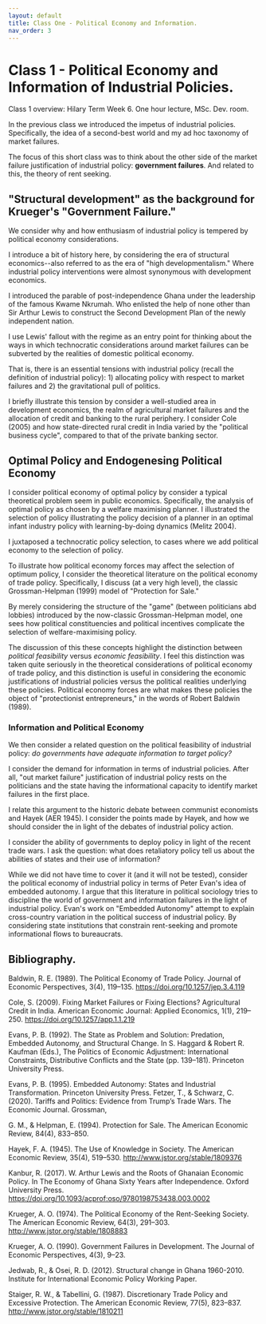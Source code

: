 ```yaml
---
layout: default
title: Class One - Political Economy and Information.
nav_order: 3
---
```


# Class 1 - Political Economy and Information of Industrial Policies.

Class 1 overview: Hilary Term Week 6. One hour lecture, MSc. Dev. room.

In the previous class we introduced the impetus of industrial policies. Specifically, the idea of a second-best world and my ad hoc taxonomy of market failures. 

The focus of this short class was to think about the other side of the market failure justification of industrial policy: __government failures__. And related to this, the theory of rent seeking. 

## "Structural development" as the background for Krueger's "Government Failure."

We consider why and how enthusiasm of industrial policy is tempered by political economy considerations. 

I introduce a bit of history here, by considering the era of structural economics--also referred to as the era of "high developmentalism." Where industrial policy interventions were almost synonymous with development economics. 

I introduced the parable of post-independence Ghana under the leadership of the famous Kwame Nkrumah. Who enlisted the help of none other than Sir Arthur Lewis to construct the Second Development Plan of the newly independent nation.

I use Lewis' fallout with the regime as an entry point for thinking about the ways in which technocratic considerations around market failures can be subverted by the realities of domestic political economy. 

That is, there is an essential tensions with industrial policy (recall the definition of industrial policy): 1) allocating policy with respect to market failures and 2) the gravitational pull of politics.

I briefly illustrate this tension by consider a well-studied area in development economics, the realm of agricultural market failures and the allocation of credit and banking to the rural periphery. I consider Cole (2005) and how state-directed rural credit in India varied by the "political business cycle", compared to that of the private banking sector.



## Optimal Policy and Endogenesing Political Economy


I consider political economy of optimal policy by consider a typical theoretical problem seem in public economics. Specifically, the analysis of optimal policy as chosen by a welfare maximising planner. I illustrated the selection of policy illustrating the policy decision of a planner in an optimal infant industry policy with learning-by-doing dynamics (Melitz 2004).

I juxtaposed a technocratic policy selection, to cases where we add political economy to the selection of policy. 

To illustrate how political economy forces may affect the selection of optimum policy, I consider the theoretical literature on the political economy of trade policy. Specifically, I discuss (at a very high level), the classic Grossman-Helpman (1999) model of "Protection for Sale."

By merely considering the structure of the "game" (between politicians abd lobbies) introduced by the now-classic Grossman-Helpman model, one sees how political constituencies and political incentives complicate the selection of welfare-maximising policy. 


The discussion of this these concepts highlight the distinction between _political feasibility_ versus _economic feasibility_. I feel this distinction  was taken quite seriously in the theoretical considerations of political economy of trade policy, and this distinction is useful in considering the economic justifications of industrial policies versus the political realities underlying these policies. Political economy forces are what makes these policies the object of "protectionist entrepreneurs," in the words of Robert Baldwin (1989).



### Information and Political Economy 

We then consider a related question on the political feasibility of industrial policy: _do governments have adequate information to target policy?_

I consider the demand for information in terms of industrial policies. After all, "out market failure" justification of industrial policy rests on the politicians and the state having the informational capacity to identify market failures in the first place. 

I relate this argument to the historic debate between communist economists and Hayek (AER 1945). I consider the points made by Hayek, and how we should consider the in light of the debates of industrial policy action. 

I consider the ability of governments to deploy policy in light of the recent trade wars. I ask the question: what does retaliatory policy tell us about the abilities of states and their use of information?

While we did not have time to cover it (and it will not be tested), consider the political economy of industrial policy in terms of Peter Evan's idea of embedded autonomy. I argue that this literature in political sociology tries to discipline the world of government and information failures in the light of industrial policy. Evan's work on "Embedded Autonomy" attempt to explain cross-country variation in the political success of industrial policy. By considering state institutions that constrain rent-seeking and promote informational flows to bureaucrats. 



## Bibliography.

Baldwin, R. E. (1989). The Political Economy of Trade Policy. Journal of Economic Perspectives, 3(4), 119–135. https://doi.org/10.1257/jep.3.4.119

Cole, S. (2009). Fixing Market Failures or Fixing Elections? Agricultural Credit in India. American Economic Journal: Applied Economics, 1(1), 219–250. https://doi.org/10.1257/app.1.1.219

Evans, P. B. (1992). The State as Problem and Solution: Predation, Embedded Autonomy, and Structural Change. In S. Haggard & Robert R. Kaufman (Eds.), The Politics of Economic Adjustment: International Constraints, Distributive Conflicts and the State (pp. 139–181). Princeton University Press.

Evans, P. B. (1995). Embedded Autonomy: States and Industrial Transformation. Princeton University Press. Fetzer, T., & Schwarz, C. (2020). Tariffs and Politics: Evidence from Trump’s Trade Wars. The Economic Journal. Grossman, 

G. M., & Helpman, E. (1994). Protection for Sale. The American Economic Review, 84(4), 833–850.

Hayek, F. A. (1945). The Use of Knowledge in Society. The American Economic Review, 35(4), 519–530. http://www.jstor.org/stable/1809376

Kanbur, R. (2017). W. Arthur Lewis and the Roots of Ghanaian Economic Policy. In The Economy of Ghana Sixty Years after Independence. Oxford University Press. https://doi.org/10.1093/acprof:oso/9780198753438.003.0002

Krueger, A. O. (1974). The Political Economy of the Rent-Seeking Society. The American Economic Review, 64(3), 291–303. http://www.jstor.org/stable/1808883

Krueger, A. O. (1990). Government Failures in Development. The Journal of Economic Perspectives, 4(3), 9–23.

Jedwab, R., & Osei, R. D. (2012). Structural change in Ghana 1960-2010. Institute for International Economic Policy Working
Paper.

Staiger, R. W., & Tabellini, G. (1987). Discretionary Trade Policy and Excessive Protection. The American Economic Review, 77(5), 823–837. http://www.jstor.org/stable/1810211
